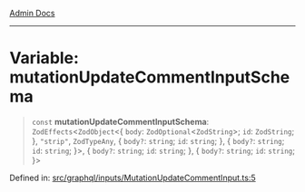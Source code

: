 [Admin Docs](/)

***

# Variable: mutationUpdateCommentInputSchema

> `const` **mutationUpdateCommentInputSchema**: `ZodEffects`\<`ZodObject`\<\{ `body`: `ZodOptional`\<`ZodString`\>; `id`: `ZodString`; \}, `"strip"`, `ZodTypeAny`, \{ `body?`: `string`; `id`: `string`; \}, \{ `body?`: `string`; `id`: `string`; \}\>, \{ `body?`: `string`; `id`: `string`; \}, \{ `body?`: `string`; `id`: `string`; \}\>

Defined in: [src/graphql/inputs/MutationUpdateCommentInput.ts:5](https://github.com/Sourya07/talawa-api/blob/4e4298c85a0d2c28affa824f2aab7ec32b5f3ac5/src/graphql/inputs/MutationUpdateCommentInput.ts#L5)
